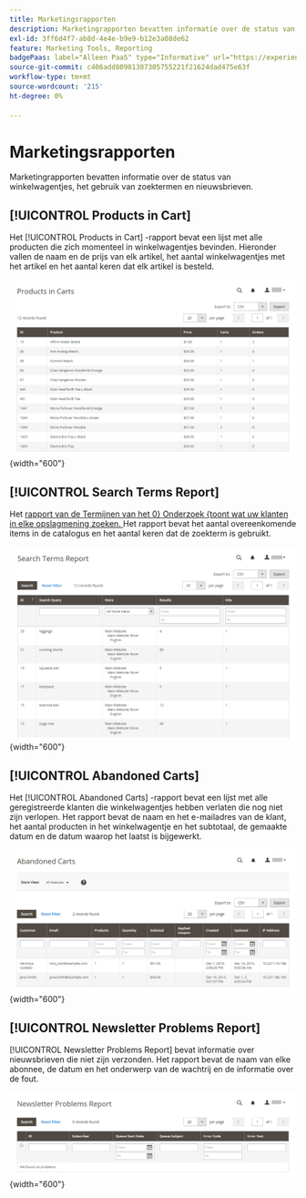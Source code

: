 ```yaml
---
title: Marketingsrapporten
description: Marketingrapporten bevatten informatie over de status van winkelwagentjes, het gebruik van zoektermen en nieuwsbrieven.
exl-id: 3ff6d4f7-ab8d-4e4e-b9e9-b12e3a08de62
feature: Marketing Tools, Reporting
badgePaas: label="Alleen PaaS" type="Informative" url="https://experienceleague.adobe.com/en/docs/commerce/user-guides/product-solutions" tooltip="Is alleen van toepassing op Adobe Commerce op Cloud-projecten (door Adobe beheerde PaaS-infrastructuur) en op projecten in het veld."
source-git-commit: c406add80981387305755221f21624dad475e63f
workflow-type: tm+mt
source-wordcount: '215'
ht-degree: 0%

---
```


# Marketingsrapporten

Marketingrapporten bevatten informatie over de status van winkelwagentjes, het gebruik van zoektermen en nieuwsbrieven.

## [!UICONTROL Products in Cart]

Het [!UICONTROL Products in Cart] -rapport bevat een lijst met alle producten die zich momenteel in winkelwagentjes bevinden. Hieronder vallen de naam en de prijs van elk artikel, het aantal winkelwagentjes met het artikel en het aantal keren dat elk artikel is besteld.

![ Producten in het rapport van de Kar ](./assets/products-in-cart.png){width="600"}

## [!UICONTROL Search Terms Report]

Het [ rapport van de Termijnen van het 0&rbrace; Onderzoek &lbrace;toont wat uw klanten in elke opslagmening zoeken. ](../catalog/search-terms.md#search-terms-report) Het rapport bevat het aantal overeenkomende items in de catalogus en het aantal keren dat de zoekterm is gebruikt.

![ Rapport van de Termijnen van het Onderzoek ](./assets/search-terms.png){width="600"}

## [!UICONTROL Abandoned Carts]

Het [!UICONTROL Abandoned Carts] -rapport bevat een lijst met alle geregistreerde klanten die winkelwagentjes hebben verlaten die nog niet zijn verlopen. Het rapport bevat de naam en het e-mailadres van de klant, het aantal producten in het winkelwagentje en het subtotaal, de gemaakte datum en de datum waarop het laatst is bijgewerkt.

![ Verlaten het Rapport van Havens ](./assets/abandoned-carts.png){width="600"}

## [!UICONTROL Newsletter Problems Report]

[!UICONTROL Newsletter Problems Report] bevat informatie over nieuwsbrieven die niet zijn verzonden. Het rapport bevat de naam van elke abonnee, de datum en het onderwerp van de wachtrij en de informatie over de fout.

![ Rapport van de Problemen van de Nieuwsbrief ](./assets/newsletter-problems.png){width="600"}
